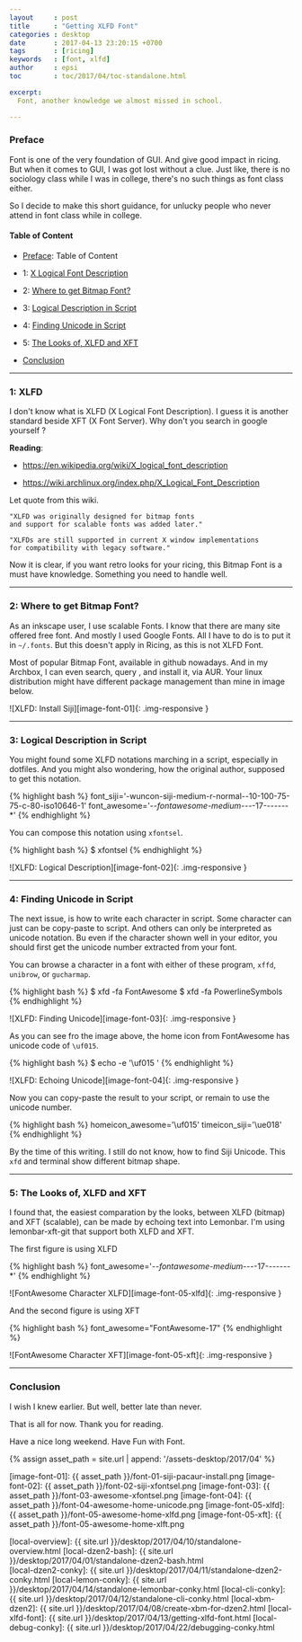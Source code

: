 ```yaml
---
layout     : post
title      : "Getting XLFD Font"
categories : desktop
date       : 2017-04-13 23:20:15 +0700
tags       : [ricing]
keywords   : [font, xlfd]
author     : epsi
toc        : toc/2017/04/toc-standalone.html

excerpt:
  Font, another knowledge we almost missed in school.

---
```


<a name="preface"></a>

### Preface

Font is one of the very foundation of GUI.
And give good impact in ricing.
But when it comes to GUI, I was got lost without a clue.
Just like, there is no sociology class while I was in college,
there's no such things as font class either.

So I decide to make this short guidance,
for unlucky people who never attend in font class
while in college.

#### Table of Content

* [Preface](#preface): Table of Content

* 1: [X Logical Font Description](#xlfd)

* 2: [Where to get Bitmap Font?](#getting-font)

* 3: [Logical Description in Script](#logical-description)

* 4: [Finding Unicode in Script](#finding-unicode)

* 5: [The Looks of, XLFD and XFT](#the-looks)

* [Conclusion](#conclusion)

-- -- --

<a name="xlfd"></a>

### 1: XLFD

I don't know what is XLFD (X Logical Font Description).
I guess it is another standard beside XFT (X Font Server).
Why don't you search in google yourself ?

**Reading**:<br/>

*	<https://en.wikipedia.org/wiki/X_logical_font_description>

*	<https://wiki.archlinux.org/index.php/X_Logical_Font_Description>


Let quote from this wiki.

	"XLFD was originally designed for bitmap fonts
	and support for scalable fonts was added later."

	"XLFDs are still supported in current X window implementations
	for compatibility with legacy software."


Now it is clear, if you want retro looks for your ricing,
this Bitmap Font is a must have knowledge.
Something you need to handle well.

-- -- --

<a name="getting-font"></a>

### 2: Where to get Bitmap Font?

As an inkscape user, I use scalable Fonts.
I know that there are many site offered free font.
And mostly I used Google Fonts. All I have to do is to put it 
in <code class="code-file">~/.fonts</code>.
But this doesn't apply in Ricing, as this is not XLFD Font.

Most of popular Bitmap Font, available in github nowadays.
And in my Archbox, I can even search, query , and install it,
via AUR. Your linux distribution might have
different package management than mine in image below.

![XLFD: Install Siji][image-font-01]{: .img-responsive }

-- -- --

<a name="logical-description"></a>

### 3: Logical Description in Script

You might found some XLFD notations marching in a script,
especially in dotfiles. And you might also wondering,
how the original author, supposed to get this notation.

{% highlight bash %}
font_siji='-wuncon-siji-medium-r-normal--10-100-75-75-c-80-iso10646-1'
font_awesome='-*-fontawesome-medium-*-*-*-17-*-*-*-*-*-*-*'
{% endhighlight %}

You can compose this notation using <code>xfontsel</code>.

{% highlight bash %}
$ xfontsel
{% endhighlight %}

![XLFD: Logical Description][image-font-02]{: .img-responsive }

-- -- --

<a name="finding-unicode"></a>

### 4: Finding Unicode in Script

The next issue, is how to write each character in script.
Some character can just can be copy-paste to script.
And others can only be interpreted as unicode notation.
Bu even if the character shown well in your editor,
you should first get the unicode number extracted from your font.

You can browse a character in a font with either of these program,
<code>xffd</code>, <code>unibrow</code>, or <code>gucharmap</code>.

{% highlight bash %}
$ xfd -fa FontAwesome
$ xfd -fa PowerlineSymbols
{% endhighlight %}

![XLFD: Finding Unicode][image-font-03]{: .img-responsive }

As you can see fro the image above,
the home icon from FontAwesome has unicode code
of <code>\uf015</code>.

{% highlight bash %}
$ echo -e '\uf015 '
{% endhighlight %}

![XLFD: Echoing Unicode][image-font-04]{: .img-responsive }

Now you can copy-paste the result to your script,
or remain to use the unicode number.

{% highlight bash %}
homeicon_awesome='\uf015' 
timeicon_siji='\ue018' 
{% endhighlight %}

By the time of this writing. 
I still do not know, how to find Siji Unicode.
This <code>xfd</code> and terminal show different bitmap shape.

-- -- --

<a name="the-looks"></a>

### 5: The Looks of, XLFD and XFT

I found that, the easiest comparation by the looks,
between XLFD (bitmap) and XFT (scalable),
can be made by echoing text into Lemonbar.
I'm using lemonbar-xft-git that support both XLFD and XFT.

The first figure is using XLFD

{% highlight bash %}
font_awesome='-*-fontawesome-medium-*-*-*-17-*-*-*-*-*-*-*'
{% endhighlight %}

![FontAwesome Character XLFD][image-font-05-xlfd]{: .img-responsive }

And the second figure is using XFT

{% highlight bash %}
font_awesome="FontAwesome-17"
{% endhighlight %}

![FontAwesome Character XFT][image-font-05-xft]{: .img-responsive }

-- -- --

<a name="conclusion"></a>

### Conclusion

I wish I knew earlier.
But well, better late than never.

That is all for now.
Thank you for reading.

Have a nice long weekend.
Have Fun with Font.

[//]: <> ( -- -- -- links below -- -- -- )

{% assign asset_path = site.url | append: '/assets-desktop/2017/04' %}

[image-font-01]: {{ asset_path }}/font-01-siji-pacaur-install.png
[image-font-02]: {{ asset_path }}/font-02-siji-xfontsel.png
[image-font-03]: {{ asset_path }}/font-03-awesome-xfontsel.png
[image-font-04]: {{ asset_path }}/font-04-awesome-home-unicode.png
[image-font-05-xlfd]: {{ asset_path }}/font-05-awesome-home-xlfd.png
[image-font-05-xft]:  {{ asset_path }}/font-05-awesome-home-xlft.png

[local-overview]:    {{ site.url }}/desktop/2017/04/10/standalone-overview.html
[local-dzen2-bash]:  {{ site.url }}/desktop/2017/04/01/standalone-dzen2-bash.html  
[local-dzen2-conky]: {{ site.url }}/desktop/2017/04/11/standalone-dzen2-conky.html
[local-lemon-conky]: {{ site.url }}/desktop/2017/04/14/standalone-lemonbar-conky.html
[local-cli-conky]:   {{ site.url }}/desktop/2017/04/12/standalone-cli-conky.html
[local-xbm-dzen2]:   {{ site.url }}/desktop/2017/04/08/create-xbm-for-dzen2.html
[local-xlfd-font]:   {{ site.url }}/desktop/2017/04/13/getting-xlfd-font.html
[local-debug-conky]: {{ site.url }}/desktop/2017/04/22/debugging-conky.html

